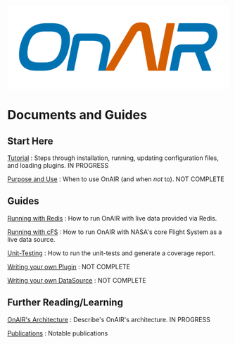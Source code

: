 ![alt text](../OnAIR_logo.svg "The OnAIR logo, italicized NASA worm style font in blue and orange")

# Documents and Guides

## Start Here

[Tutorial](tutorial.md) : Steps through installation, running, updating configuration files, and loading plugins. IN PROGRESS

[Purpose and Use](purpose-and-use.md) : When to use OnAIR (and when _not_ to). NOT COMPLETE

## Guides

[Running with Redis](redis-example.md) : How to run OnAIR with live data provided via Redis.

[Running with cFS](cfs-onair-guide.md) : How to run OnAIR with NASA's core Flight System as a live data source.

[Unit-Testing](unit-testing.md) : How to run the unit-tests and generate a coverage report.

[Writing your own Plugin](writing-your-own-plugin.md) : NOT COMPLETE

[Writing your own DataSource](writing-your-own-data-source.md) : NOT COMPLETE

## Further Reading/Learning

[OnAIR's Architecture](architecture.md) : Describe's OnAIR's architecture. IN PROGRESS

[Publications](publications.md) : Notable publications
